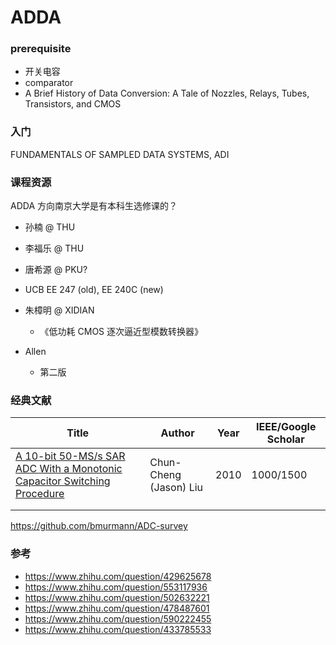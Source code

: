 # ADDA

### prerequisite

- 开关电容
- comparator
- A Brief History of Data Conversion: A Tale of Nozzles, Relays, Tubes, Transistors, and CMOS


### 入门

FUNDAMENTALS OF SAMPLED DATA SYSTEMS, ADI

### 课程资源

ADDA 方向南京大学是有本科生选修课的？


- 孙楠 @ THU
- 李福乐 @ THU
- 唐希源 @ PKU?
- UCB EE 247 (old), EE 240C (new)

- 朱樟明 @ XIDIAN
  - 《低功耗 CMOS 逐次逼近型模数转换器》
- Allen
  - 第二版

### 经典文献

| Title                                                        | Author                 | Year | IEEE/Google Scholar |
| ------------------------------------------------------------ | ---------------------- | ---- | ------------------- |
| [A 10-bit 50-MS/s SAR ADC With a Monotonic Capacitor Switching Procedure](https://ieeexplore.ieee.org/document/5437496) | Chun-Cheng (Jason) Liu | 2010 | 1000/1500           |
|                                                              |                        |      |                     |
|                                                              |                        |      |                     |

https://github.com/bmurmann/ADC-survey


### 参考

- https://www.zhihu.com/question/429625678
- https://www.zhihu.com/question/553117936
- https://www.zhihu.com/question/502632221
- https://www.zhihu.com/question/478487601
- https://www.zhihu.com/question/590222455
- https://www.zhihu.com/question/433785533
